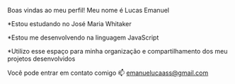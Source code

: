 Boas vindas ao meu perfil!
Meu nome é Lucas Emanuel

*Estou estudando no José Maria Whitaker

*Estou me desenvolvendo na linguagem JavaScript

*Utilizo esse espaço para minha organização e compartilhamento dos meu projetos desenvolvidos

Você pode entrar em contato comigo 📫
emanuelucaass@gmail.com
